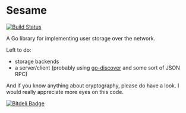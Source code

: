 # Sesame

[![Build Status](https://travis-ci.org/BrianHicks/sesame.png?branch=develop)](https://travis-ci.org/BrianHicks/sesame)

A Go library for implementing user storage over the network.

Left to do:

 - storage backends
 - a server/client (probably using [go-discover][go-discover] and some sort of JSON RPC)

And if you know anything about cryptography, please do have a look. I would
really appreciate more eyes on this code.

[go-discover]: https://github.com/flynn/go-discover "flynn/go-discover"

[![Bitdeli Badge](https://d2weczhvl82[go-discover]v0.cloudfront.net/BrianHicks/sesame/trend.png)](https://bitdeli.com/free "Bitdeli Badge")
